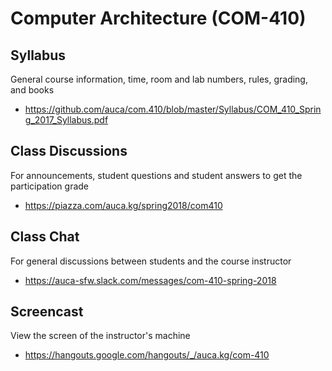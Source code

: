 # Computer Architecture (COM-410)

## Syllabus

General course information, time, room and lab numbers, rules, grading, and
books

* <https://github.com/auca/com.410/blob/master/Syllabus/COM_410_Spring_2017_Syllabus.pdf>

## Class Discussions

For announcements, student questions and student answers to get the
participation grade

* <https://piazza.com/auca.kg/spring2018/com410>

## Class Chat

For general discussions between students and the course instructor

* <https://auca-sfw.slack.com/messages/com-410-spring-2018>

## Screencast

View the screen of the instructor's machine

* <https://hangouts.google.com/hangouts/_/auca.kg/com-410>

